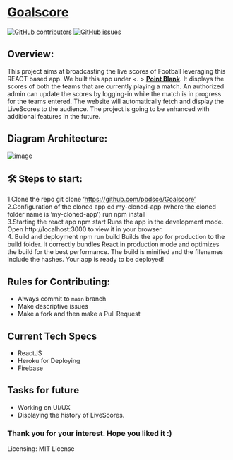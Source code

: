 # [Goalscore](https://github.com/pbdsce/Goalscore)
[![GitHub contributors](https://img.shields.io/github/contributors/GDSC-DSI/api)](https://github.com/pbdsce/Goalscore/graphs/contributors) 
[![GitHub issues](https://img.shields.io/github/issues/HAC-2020/Aimers)](https://github.com/pbdsce/Goalscore/issues)
<!-- [![apkSize](https://img.shields.io/badge/Web%20App%20size-32MB-blue)]()   --> 

## Overview: 
This project aims at broadcasting the live scores of Football leveraging this REACT based app. We built this app under <. > [**Point Blank**](https://github.com/pbdsce).
It displays the scores of both the teams that are currently playing a match. An authorized admin can update the scores by logging-in while the match is in progress for the teams entered. The website will automatically fetch and display the LiveScores to the audience. The project is going to be enhanced with additional features in the future.

## Diagram Architecture:

![image](https://user-images.githubusercontent.com/75614134/176957062-20cbaa5a-440d-45f0-8465-d40a16f7773d.png)

## 🛠 Steps to start:
1.Clone the repo
    git clone ‘https://github.com/pbdsce/Goalscore’
    <br>
2.Configuration of the cloned app
    cd my-cloned-app (where the cloned folder name is ‘my-cloned-app’)
    run npm install
    <br>
3.Starting the react app
    npm start
    Runs the app in the development mode.
    Open http://localhost:3000 to view it in your browser.
    <br>
4. Build and deployment
    npm run build
    Builds the app for production to the build folder.
    It correctly bundles React in production mode and optimizes the build for the best performance.
    The build is minified and the filenames include the hashes.
    Your app is ready to be deployed!

 ## Rules for Contributing:
- Always commit to ```main``` branch
- Make descriptive issues
- Make a fork and then make a Pull Request

## Current Tech Specs
- ReactJS
- Heroku for Deploying
- Firebase

## Tasks for future
- Working on UI/UX
- Displaying the history of LiveScores.

### Thank you for your interest. Hope you liked it :)

Licensing: MIT License
